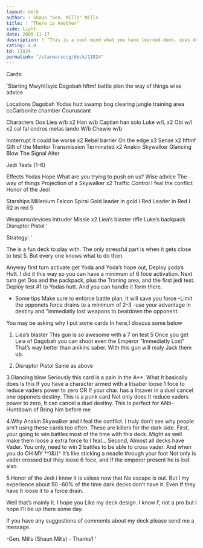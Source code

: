 ```yaml
---
layout: deck
author: ! Shaun "Gen. Mills" Mills
title: ! "There is Another"
side: Light
date: 2000-11-17
description: ! "This is a cool mind what you have learned deck. uses dos to train,good beatdown."
rating: 4.0
id: 11824
permalink: "/starwarsccg/deck/11824"
---
```

Cards: 

'Starting
Mwyhl/syic
Dagobah
hftmf
battle plan
the way of things
wise advice

Locations
Dagobah
Yodas hutt
swamp
bog clearing
jungle
training area
ccCarbonite chamber
Couruscant

Characters
Dos
Liea w/b x2
Han w/b
Captian han solo
Luke w/L x2
Obi w/l x2
cal fal cndros
melas
lando W/b
Chewie w/b

Innterrupt
It could be worse x2
Rebel barrier
On the edge x3
Sense x2
hftmf
Gift of the Mentor
Transmission Terminated x2
Anakin Skywalker
Glancing Blow
The Signal
Alter

Jedi Tests
   {1-6}

Effects
Yodas Hope
What are you trying to push on us?
Wise advice
The way of things
Projection of a Skywalker x2
Traffic Control
I feal the conflict
Honor of the Jedi

Starships
Millenium Falcon
Spiral
Gold leader in gold I
Red Leader in Red I
R2 in red 5

Weapons/devices
Intruder Missle x2
Liea’s blaster rifle
Luke’s backpack
Disruptor Pistol
'

Strategy: '

The is a fun deck to play with. The only stressful part is when it gets close to test 5.
But every one knows what to do then.

Anyway first turn activate get Yoda and Yoda’s hope out, Deploy yoda’s Hutt.	I did it this way so you can have a minimum of 6 foce activation.
Next turn get Dos and the packpack, plus the Traning area, and the first jedi test.  Deploy test #1 to Yodas hutt.  And you can handle it form there.

- Some tips
Make sure to enforce battle plan, It will save you force
-Limit the opponets force drains to a minimum of 2-3
-use your advantage in destiny and "immediatly lost weapons to beatdown the opponent.

You may be asking why I put some cards In here,I disscus some below

1. Liea’s blaster
   This gun is so awesome with a 7 on test 5  Once you get Leia of Dagobah you can shoot even the Emperor "Immediatly Lost" That’s way better than anikins saber.  With this gun will realy Jack them up.

2. Disruptor Pistol
Same as above

3.Glancing blow
Seriously this card is a pain In the A**. What It basically does Is this If you have a character armed with a litsaber loose 1 foce to reduce vaders power to zero OR If your char. has a litsaver in a duel cancel one opponets destiny.
This is a punk card Not only does It reduce vaders power to zero, It can cancel a duel destiny. This Is perfect for ANti- Huntdown of Bring him before me

4.Why Anakin Skywalker and I feal the conflict.
I truly don’t see why people arn’t using these cards too often.  These are killers for the dark side.  First, your going to win battles most of the time with this deck. Might as well make them loose a extra force to I feal...  Second, Almost all decks have Vader. You only, need to win 2 battles to be able to cross vader.  And when you do OH MY *^)&()^ It’s like sticking a neadle through your foot Not only is vader crossed but they loose 6 foce, and If the emperor present he is lost also

5.Honor of the Jedi
i know it is usless now that No escape is out.	But I my experience about 50 -60% of the time dark decks don’t have it.  Even If they have It loose it to a force drain.

Well that’s mainly it. I hope you Like my deck design.  I know I’, not a pro but I hope I’ll be up there some day.

If you have any suggestions of comments about my deck please send me a message.

-Gen. Mills (Shaun Mills)   - Thanks1 '
